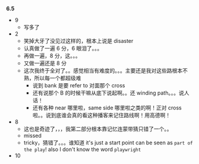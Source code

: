 **6.5**

- 9
  - 写多了
- 2
  - 笑掉大牙了没见过这样的，根本上说是 disaster
  - 认真做了一遍 6 分，6 眼泪了。。。
  - 再做一遍，8 分，这。。。
  - 又做一遍还是 8 分
  - 这次我终于全对了。。感觉相当有难度的。。。主要还是我对这些路根本不熟，所以每一个都超级难
    - 说到 bank 是要 refer to 对面那个 cross
    - 还有说那个 B 的时候干嘛从底下说起啊。。还 winding path。。。说人话！
    - 还有各种 near 哪里啦，same side 哪里啦之类的啊！正对 cross 啦。。说到底谁会真的看这种播客来记住路线啊！用高德啊！
- 8
  - 这也是奇迹了，，，我第二部分根本靠记忆连蒙带猜只错了一个。。
  - missed
  - tricky，猜错了。。。谁知道 it's just a start point can be seen as `part of the play`! also I don't know the word `playwright`
- 10
